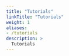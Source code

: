 ```yaml
---
title: "Tutorials"
linkTitle: "Tutorials"
weight: 1
aliases:
- /tutorials
description: >
  Tutorials
---
```

